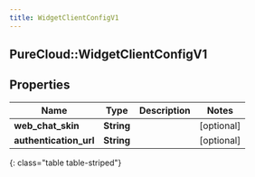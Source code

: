 ```yaml
---
title: WidgetClientConfigV1
---
```

## PureCloud::WidgetClientConfigV1

## Properties

|Name | Type | Description | Notes|
|------------ | ------------- | ------------- | -------------|
| **web_chat_skin** | **String** |  | [optional] |
| **authentication_url** | **String** |  | [optional] |
{: class="table table-striped"}



